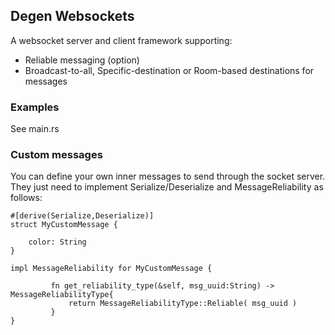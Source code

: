 ## Degen Websockets

A websocket server and client framework supporting: 

* Reliable messaging (option) 
* Broadcast-to-all, Specific-destination or Room-based destinations for messages

### Examples

See main.rs 

 ### Custom messages 
 
  
  You can define your own inner messages to send through the socket server.  They just need to implement Serialize/Deserialize and MessageReliability as follows: 


```
#[derive(Serialize,Deserialize)]
struct MyCustomMessage {
    
    color: String
}

impl MessageReliability for MyCustomMessage {
    
         fn get_reliability_type(&self, msg_uuid:String) -> MessageReliabilityType{
             return MessageReliabilityType::Reliable( msg_uuid )
         }
}
 

```